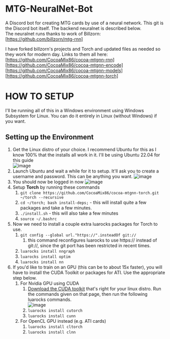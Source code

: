 # MTG-NeuralNet-Bot
A Discord bot for creating MTG cards by use of a neural network. This git is the Discord bot itself. The backend neuralnet is described below.  
The neuralnet runs thanks to work of Billzorn: [https://github.com/billzorn/mtg-rnn]  

I have forked billzorn's projects and Torch and updated files as needed so they work for modern day. Links to them all here:  
[https://github.com/CocoaMix86/cocoa-mtgnn-rnn]  
[https://github.com/CocoaMix86/cocoa-mtgnn-encode]  
[https://github.com/CocoaMix86/cocoa-mtgnn-models]  
[https://github.com/CocoaMix86/cocoa-mtgnn-torch]

# HOW TO SETUP
I'll be running all of this in a Windows environment using Windows Subsystem for Linux. You can do it entirely in Linux (without Windows) if you want.

## Setting up the Environment
1. Get the Linux distro of your choice. I recommend Ubuntu for this as I know 100% that the installs all work in it. I'll be using Ubuntu 22.04 for this guide  
![image](https://github.com/CocoaMix86/MTG-NeuralNet-Bot/assets/5726733/8a199676-20a7-4a88-92ca-c8c99b3b5327)
2. Launch Ubuntu and wait a while for it to setup. It'll ask you to create a username and password. This can be anything you want.
![image](https://github.com/CocoaMix86/MTG-NeuralNet-Bot/assets/5726733/b8f44b5e-353f-40c6-a4d1-dca35887de08)
3. You should now be logged in now
![image](https://github.com/CocoaMix86/MTG-NeuralNet-Bot/assets/5726733/82f3895f-d8e9-4e33-b3ff-8884e17ae73f)  
4. Setup **Torch** by running these commands  
   1. `git clone https://github.com/CocoaMix86/cocoa-mtgnn-torch.git ~/torch --recursive`  
   2. `cd ~/torch; bash install-deps;` - this will install quite a few packages and take a few minutes.  
   3. `./install.sh` - this will also take a few minutes  
   4.  `source ~/.bashrc`  
5. Now we need to install a couple extra luarocks packages for Torch to use.  
   1. `git config --global url."https://".insteadOf git://`  
      1. this command reconfigures luarocks to use https:// instead of git://, since the git port has been restricted in recent times.  
   3. `luarocks install nngraph`  
   4. `luarocks install optim`  
   5. `luarocks install nn`  
6. If you'd like to train on an GPU (this can be to about 15x faster), you will have to install the CUDA Toolkit or packages for ATI. Use the appropriate step below.  
   1. For Nvidia GPU using CUDA  
      1. [Download the CUDA toolkit](https://developer.nvidia.com/cuda-downloads?target_os=Linux) that's right for your linux distro. Run the commands given on that page, then run the following luarocks commands.  
         ![image](https://github.com/CocoaMix86/MTG-NeuralNet-Bot/assets/5726733/5092a867-cb99-4ec6-b620-5bbf94233750)  
      2. `luarocks install cutorch`  
      3. `luarocks install cunn`  
   2. For OpenCL GPU instead (e.g. ATI cards)  
      1. `luarocks install cltorch`
      2. `luarocks install clnn`
